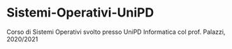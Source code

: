 # Sistemi-Operativi-UniPD
Corso di Sistemi Operativi svolto presso UniPD Informatica col prof. Palazzi, 2020/2021
